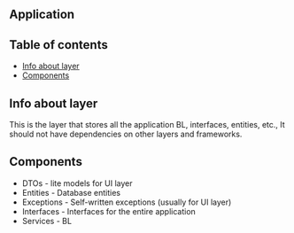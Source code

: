 ﻿## Application

## Table of contents
* [Info about layer](#info-about-layer)
* [Components](#components)

## Info about layer
This is the layer that stores all the application BL, interfaces, entities, etc., It should not have dependencies on other layers and frameworks.

## Components
* DTOs - lite models for UI layer
* Entities - Database entities
* Exceptions - Self-written exceptions (usually for UI layer)
* Interfaces - Interfaces for the entire application
* Services - BL